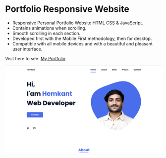 # Portfolio Responsive Website

- Responsive Personal Portfolio Website HTML CSS & JavaScript.
- Contains animations when scrolling.
- Smooth scrolling in each section.
- Developed first with the Mobile First methodology, then for desktop.
- Compatible with all mobile devices and with a beautiful and pleasant user interface.

Visit here to see: [My Portfolio](https://hemkant.com.np/)

![preview img](/preview.png)
